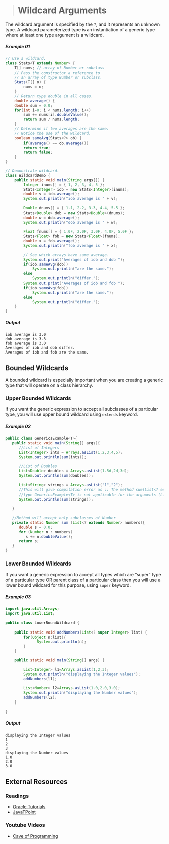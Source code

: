 ># Wildcard Arguments

The wildcard argument is specified by the `?`, and it represents an unknown type. A wildcard parameterized type is an instantiation of a generic type where at least one type argument is a wildcard.

##### Example 01

```java
// Use a wildcard.
class Stats<T extends Number> {
    T[] nums; // array of Number or subclass
    // Pass the constructor a reference to
    // an array of type Number or subclass.
    Stats(T[] o) {
        nums = o;
    }
    // Return type double in all cases.
    double average() {
    double sum = 0.0;
    for(int i=0; i < nums.length; i++)
        sum += nums[i].doubleValue();
        return sum / nums.length;
    }
    // Determine if two averages are the same.
    // Notice the use of the wildcard.
    boolean sameAvg(Stats<?> ob) {
        if(average() == ob.average())
        return true;
        return false;
    }
}
```

```java
// Demonstrate wildcard.
class WildcardDemo {
    public static void main(String args[]) {
        Integer inums[] = { 1, 2, 3, 4, 5 };
        Stats<Integer> iob = new Stats<Integer>(inums);
        double v = iob.average();
        System.out.println("iob average is " + v);
        
        Double dnums[] = { 1.1, 2.2, 3.3, 4.4, 5.5 };
        Stats<Double> dob = new Stats<Double>(dnums);
        double w = dob.average();
        System.out.println("dob average is " + w);
        
        Float fnums[] = { 1.0F, 2.0F, 3.0F, 4.0F, 5.0F };
        Stats<Float> fob = new Stats<Float>(fnums);
        double x = fob.average();
        System.out.println("fob average is " + x);
        
        // See which arrays have same average.
        System.out.print("Averages of iob and dob ");
        if(iob.sameAvg(dob))
            System.out.println("are the same.");
        else
            System.out.println("differ.");
        System.out.print("Averages of iob and fob ");
        if(iob.sameAvg(fob))
            System.out.println("are the same.");
        else
            System.out.println("differ.");
    }
}
```

##### Output

    iob average is 3.0
    dob average is 3.3
    fob average is 3.0
    Averages of iob and dob differ.
    Averages of iob and fob are the same.


## Bounded Wildcards

A bounded wildcard is especially important when you are creating a generic type that will operate on a class hierarchy.

### Upper Bounded Wildcards

If you want the generic expression to accept all subclasses of a particular type, you will use upper bound wildcard using `extends` keyword.

##### Example 02

```java
public class GenericsExample<T>{
   public static void main(String[] args){
      //List of Integers
      List<Integer> ints = Arrays.asList(1,2,3,4,5);
      System.out.println(sum(ints));
       
      //List of Doubles
      List<Double> doubles = Arrays.asList(1.5d,2d,3d);
      System.out.println(sum(doubles));
       
      List<String> strings = Arrays.asList("1","2");
      //This will give compilation error as :: The method sum(List<? extends Number>) in the 
      //type GenericsExample<T> is not applicable for the arguments (List<String>)
      System.out.println(sum(strings));
       
   }
    
   //Method will accept only subclasses of Number
   private static Number sum (List<? extends Number> numbers){
      double s = 0.0;
      for (Number n : numbers)
         s += n.doubleValue();
      return s;
   }
}
```

### Lower Bounded Wildcards

If you want a generic expression to accept all types which are “super” type of a particular type OR parent class of a particular class then you will use a lower bound wildcard for this purpose, using `super` keyword.

##### Example 03

```java
import java.util.Arrays;  
import java.util.List;  
  
public class LowerBoundWildcard {  
  
    public static void addNumbers(List<? super Integer> list) {
        for(Object n:list){  
              System.out.println(n);  
        }
    }

    public static void main(String[] args) {  
        
        List<Integer> l1=Arrays.asList(1,2,3);  
        System.out.println("displaying the Integer values");  
        addNumbers(l1);  
        
        List<Number> l2=Arrays.asList(1.0,2.0,3.0);  
        System.out.println("displaying the Number values");  
        addNumbers(l2);  
    }  
  
}
```

##### Output

    displaying the Integer values
    1
    2
    3
    displaying the Number values
    1.0
    2.0
    3.0


## External Resources

### Readings

* [Oracle Tutorials](https://docs.oracle.com/javase/tutorial/java/generics/wildcards.html)
* [JavaTPoint](https://www.javatpoint.com/generics-in-java)

### Youtube Videos

* [Cave of Programming](https://www.youtube.com/watch?v=QqLBp7MdkEU&list=PL9DF6E4B45C36D411&index=31)